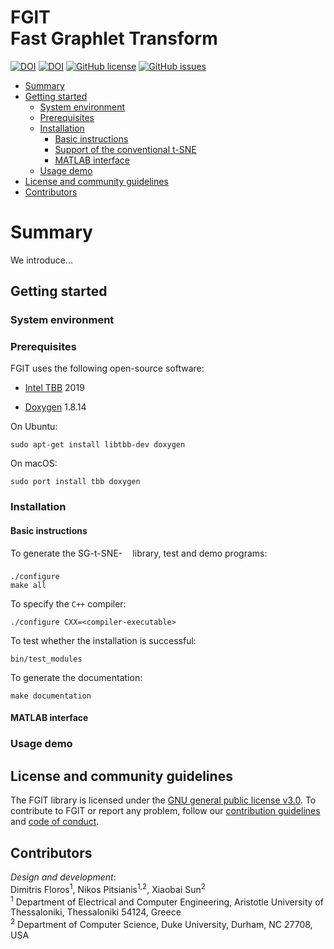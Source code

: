 # FGlT <br/> Fast Graphlet Transform

[![DOI](http://joss.theoj.org/papers/10.21105/joss.01577/status.svg)](https://doi.org/10.21105/joss.01577)
[![DOI](https://zenodo.org/badge/196885143.svg)](https://zenodo.org/badge/latestdoi/196885143)
[![GitHub license](https://img.shields.io/github/license/fcdimitr/fglt.svg)](https://github.com/fcdimitr/flgt/blob/master/LICENCE)
[![GitHub issues](https://img.shields.io/github/issues/fcdimitr/fglt.svg)](https://github.com/fcdimitr/fglt/issues/)

-   [Summary](#overview)
-   [Getting started](#getting-started)
    -   [System environment](#system-environment)
    -   [Prerequisites](#prerequisites)
    -   [Installation](#installation)
        -   [Basic instructions](#basic-instructions)
        -   [Support of the conventional t-SNE](#support-of-the-conventional-t-sne)
        -   [MATLAB interface](#matlab-interface)
    -   [Usage demo](#usage-demo)
-   [License and community guidelines](#license-and-community-guidelines)
-   [Contributors](#contributors)

# Summary

We introduce...

## Getting started 

### System environment 


### Prerequisites 

FGlT uses the following open-source software:

-   [Intel TBB](https://01.org/tbb) 2019

-   [Doxygen](http://www.doxygen.nl/) 1.8.14

On Ubuntu:

    sudo apt-get install libtbb-dev doxygen

On macOS:

    sudo port install tbb doxygen

### Installation 

#### Basic instructions 

To generate the SG-t-SNE-<img src="svgs/0c4cdff2a5c675458f5a6629892c26d1.svg" align=middle width=12.32879834999999pt height=22.465723500000017pt/> library, test and demo programs:

    ./configure
    make all

To specify the `C++` compiler:

    ./configure CXX=<compiler-executable>

To test whether the installation is successful:

    bin/test_modules

To generate the documentation:

    make documentation

#### MATLAB interface 

### Usage demo 

## License and community guidelines 

The FGlT library is licensed under the [GNU general public
license v3.0](https://github.com/fcdimitr/fglt/blob/master/LICENSE).
To contribute to FGlT or report any problem, follow our
[contribution
guidelines](https://github.com/fcdimitr/fglt/blob/master/CONTRIBUTING.md)
and [code of
conduct](https://github.com/fcdimitr/fglt/blob/master/CODE_OF_CONDUCT.md).

## Contributors 

*Design and development*:\
Dimitris Floros<sup>1</sup>, Nikos Pitsianis<sup>1,2</sup>, 
Xiaobai Sun<sup>2</sup>\
<sup>1</sup> Department of Electrical and Computer Engineering,
Aristotle University of Thessaloniki, Thessaloniki 54124, Greece\
<sup>2</sup> Department of Computer Science, Duke University, Durham, NC
27708, USA
